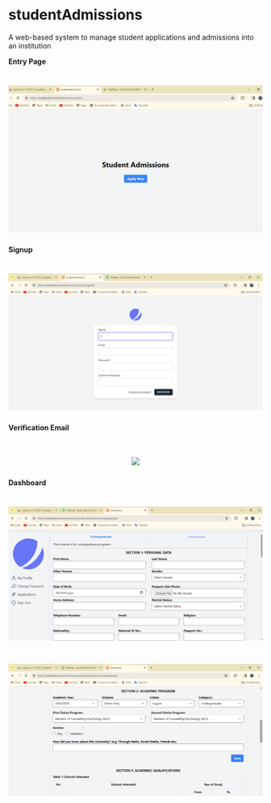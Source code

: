 # studentAdmissions
A web-based system to manage student applications and admissions into an institution

**Entry Page**
<h1 align="center"><img src="public/imgs/Screenshot (164).png"></h1>

**Signup**
<h1 align="center"><img src="public/imgs/Screenshot (166).png"></h1>

**Verification Email**
<h1 align="center"><img src="public/imgs/Screenshot (168).png"></h1>

**Dashboard**
<h1 align="center"><img src="public/imgs/Screenshot (170).png"></h1>
<h1 align="center"><img src="public/imgs/Screenshot (171).png"></h1>